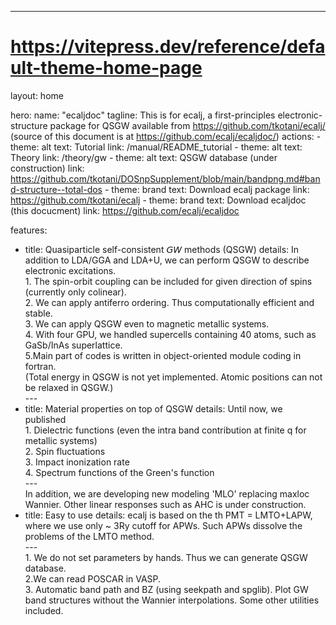 ---
# https://vitepress.dev/reference/default-theme-home-page
layout: home

hero:
  name: "ecaljdoc"
  tagline: This is for ecalj, a first-principles electronic-structure package for QSGW available from https://github.com/tkotani/ecalj/
  (source of this document is at https://github.com/ecalj/ecaljdoc/)
  actions:
    - theme: alt
      text: Tutorial
      link: /manual/README_tutorial
    - theme: alt
      text: Theory
      link: /theory/gw
    - theme: alt
      text: QSGW database (under construction)
      link: https://github.com/tkotani/DOSnpSupplement/blob/main/bandpng.md#band-structure--total-dos
    - theme: brand
      text: Download ecalj package
      link: https://github.com/tkotani/ecalj
    - theme: brand
      text: Download ecaljdoc (this docucment)
      link: https://github.com/ecalj/ecaljdoc

features:
  - title: Quasiparticle self-consistent 𝘎𝘞 methods (QSGW)
    details: In addition to LDA/GGA and LDA+U, we can perform QSGW to describe electronic excitations.<BR>  1. The spin-orbit coupling can be included for given direction of spins (currently only colinear). <BR> 2. We can apply antiferro ordering. Thus computationally efficient and stable.<BR>3. We can apply QSGW even to magnetic metallic systems.<BR>4. With four GPU, we handled supercells containing 40 atoms, such as GaSb/InAs superlattice.<BR>5.Main part of codes is written in object-oriented module coding in fortran. <BR> (Total energy in QSGW is not yet implemented. Atomic positions can not be relaxed in QSGW.)<BR>---<BR>
  - title: Material properties on top of QSGW 
    details: Until now, we published <BR> 1. Dielectric functions (even the intra band contribution at finite q for metallic systems)<BR>2. Spin fluctuations<BR>3. Impact inonization rate <BR>4. Spectrum functions of the Green's function<BR>---<BR>In addition, we are developing new modeling 'MLO' replacing maxloc Wannier. Other linear responses such as AHC is under construction.
  - title: Easy to use 
    details: ecalj is based on the th PMT = LMTO+LAPW, where we use only ~ 3Ry cutoff for APWs. Such APWs dissolve the problems of the LMTO method.<BR>---<BR>1. We do not set parameters by hands. Thus we can generate QSGW database.<BR>  2.We can read POSCAR in VASP. <BR>3. Automatic band path and BZ (using seekpath and spglib). Plot GW band structures without the Wannier interpolations. Some other utilities included. 
